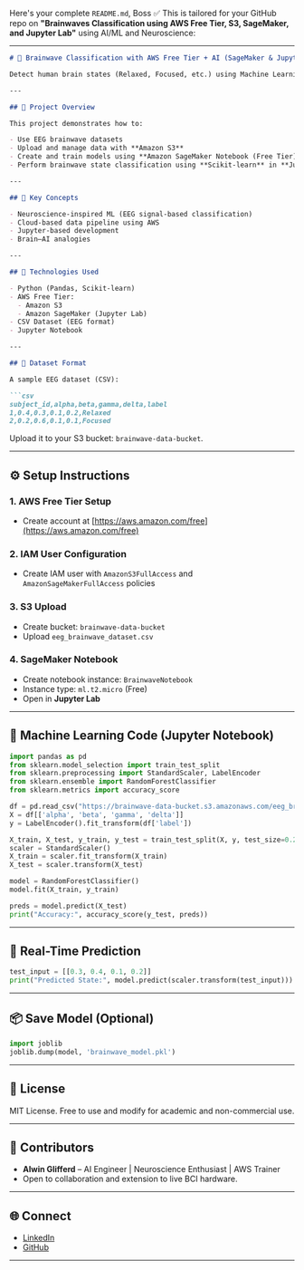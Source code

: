Here's your complete `README.md`, Boss ✅
This is tailored for your GitHub repo on **"Brainwaves Classification using AWS Free Tier, S3, SageMaker, and Jupyter Lab"** using AI/ML and Neuroscience:

---

````markdown
# 🧠 Brainwave Classification with AWS Free Tier + AI (SageMaker & JupyterLab)

Detect human brain states (Relaxed, Focused, etc.) using Machine Learning and Neuroscience datasets on **AWS Free Tier** with **S3** and **SageMaker**. Ideal for hands-on learning in AI, neuroscience, and cloud computing.

---

## 🚀 Project Overview

This project demonstrates how to:

- Use EEG brainwave datasets
- Upload and manage data with **Amazon S3**
- Create and train models using **Amazon SageMaker Notebook (Free Tier)**
- Perform brainwave state classification using **Scikit-learn** in **Jupyter Lab**

---

## 🧠 Key Concepts

- Neuroscience-inspired ML (EEG signal-based classification)
- Cloud-based data pipeline using AWS
- Jupyter-based development
- Brain–AI analogies

---

## 🧰 Technologies Used

- Python (Pandas, Scikit-learn)
- AWS Free Tier:
  - Amazon S3
  - Amazon SageMaker (Jupyter Lab)
- CSV Dataset (EEG format)
- Jupyter Notebook

---

## 📁 Dataset Format

A sample EEG dataset (CSV):

```csv
subject_id,alpha,beta,gamma,delta,label
1,0.4,0.3,0.1,0.2,Relaxed
2,0.2,0.6,0.1,0.1,Focused
````

Upload it to your S3 bucket: `brainwave-data-bucket`.

---

## ⚙️ Setup Instructions

### 1. AWS Free Tier Setup

* Create account at [https://aws.amazon.com/free](https://aws.amazon.com/free)

### 2. IAM User Configuration

* Create IAM user with `AmazonS3FullAccess` and `AmazonSageMakerFullAccess` policies

### 3. S3 Upload

* Create bucket: `brainwave-data-bucket`
* Upload `eeg_brainwave_dataset.csv`

### 4. SageMaker Notebook

* Create notebook instance: `BrainwaveNotebook`
* Instance type: `ml.t2.micro` (Free)
* Open in **Jupyter Lab**

---

## 🧪 Machine Learning Code (Jupyter Notebook)

```python
import pandas as pd
from sklearn.model_selection import train_test_split
from sklearn.preprocessing import StandardScaler, LabelEncoder
from sklearn.ensemble import RandomForestClassifier
from sklearn.metrics import accuracy_score

df = pd.read_csv("https://brainwave-data-bucket.s3.amazonaws.com/eeg_brainwave_dataset.csv")
X = df[['alpha', 'beta', 'gamma', 'delta']]
y = LabelEncoder().fit_transform(df['label'])

X_train, X_test, y_train, y_test = train_test_split(X, y, test_size=0.2)
scaler = StandardScaler()
X_train = scaler.fit_transform(X_train)
X_test = scaler.transform(X_test)

model = RandomForestClassifier()
model.fit(X_train, y_train)

preds = model.predict(X_test)
print("Accuracy:", accuracy_score(y_test, preds))
```

---

## 🧠 Real-Time Prediction

```python
test_input = [[0.3, 0.4, 0.1, 0.2]]
print("Predicted State:", model.predict(scaler.transform(test_input)))
```

---

## 📦 Save Model (Optional)

```python
import joblib
joblib.dump(model, 'brainwave_model.pkl')
```

---

## 🧾 License

MIT License. Free to use and modify for academic and non-commercial use.

---

## 🙌 Contributors

* **Alwin Glifferd** – AI Engineer | Neuroscience Enthusiast | AWS Trainer
* Open to collaboration and extension to live BCI hardware.

---

## 🌐 Connect

* [LinkedIn](https://www.linkedin.com/in/alwinglifferd)
* [GitHub](https://github.com/alwinglifferd)

---

```

```
